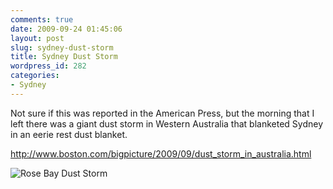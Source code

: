 ```yaml
---
comments: true
date: 2009-09-24 01:45:06
layout: post
slug: sydney-dust-storm
title: Sydney Dust Storm
wordpress_id: 282
categories:
- Sydney
---
```


Not sure if this was reported in the American Press, but the morning that I left there was a giant dust storm in Western Australia that blanketed Sydney in an eerie rest dust blanket.

http://www.boston.com/bigpicture/2009/09/dust_storm_in_australia.html

![Rose Bay Dust Storm](http://halfblackhalfamazing.files.wordpress.com/2009/09/mg_3423.jpg)
